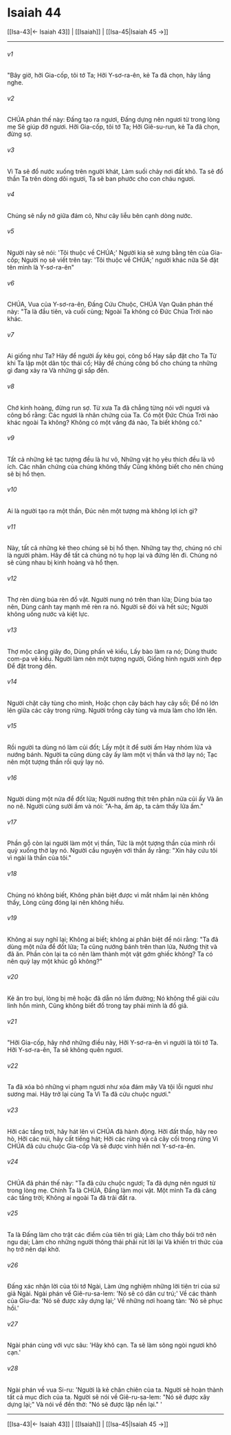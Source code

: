 # Isaiah 44

[[Isa-43|← Isaiah 43]] | [[Isaiah]] | [[Isa-45|Isaiah 45 →]]
***



###### v1 
"Bây giờ, hỡi Gia-cốp, tôi tớ Ta; Hỡi Y-sơ-ra-ên, kẻ Ta đã chọn, hãy lắng nghe. 

###### v2 
CHÚA phán thế này: Đấng tạo ra ngươi, Đấng dựng nên ngươi từ trong lòng mẹ Sẽ giúp đỡ ngươi. Hỡi Gia-cốp, tôi tớ Ta; Hỡi Giê-su-run, kẻ Ta đã chọn, đừng sợ. 

###### v3 
Vì Ta sẽ đổ nước xuống trên người khát, Làm suối chảy nơi đất khô. Ta sẽ đổ thần Ta trên dòng dõi ngươi, Ta sẽ ban phước cho con cháu ngươi. 

###### v4 
Chúng sẽ nẩy nở giữa đám cỏ, Như cây liễu bên cạnh dòng nước. 

###### v5 
Người này sẽ nói: 'Tôi thuộc về CHÚA;' Người kia sẽ xưng bằng tên của Gia-cốp; Người nọ sẽ viết trên tay: 'Tôi thuộc về CHÚA;' người khác nữa Sẽ đặt tên mình là Y-sơ-ra-ên" 

###### v6 
CHÚA, Vua của Y-sơ-ra-ên, Đấng Cứu Chuộc, CHÚA Vạn Quân phán thế này: "Ta là đầu tiên, và cuối cùng; Ngoài Ta không có Đức Chúa Trời nào khác. 

###### v7 
Ai giống như Ta? Hãy để người ấy kêu gọi, công bố Hay sắp đặt cho Ta Từ khi Ta lập một dân tộc thái cổ; Hãy để chúng công bố cho chúng ta những gì đang xảy ra Và những gì sắp đến. 

###### v8 
Chớ kinh hoàng, đừng run sợ. Từ xưa Ta đã chẳng từng nói với ngươi và công bố rằng: Các ngươi là nhân chứng của Ta. Có một Đức Chúa Trời nào khác ngoài Ta không? Không có một vầng đá nào, Ta biết không có." 

###### v9 
Tất cả những kẻ tạc tượng đều là hư vô, Những vật họ yêu thích đều là vô ích. Các nhân chứng của chúng không thấy Cũng không biết cho nên chúng sẽ bị hổ thẹn. 

###### v10 
Ai là người tạo ra một thần, Đúc nên một tượng mà không lợi ích gì? 

###### v11 
Này, tất cả những kẻ theo chúng sẽ bị hổ thẹn. Những tay thợ, chúng nó chỉ là người phàm. Hãy để tất cả chúng nó tụ họp lại và đứng lên đi. Chúng nó sẽ cùng nhau bị kinh hoàng và hổ thẹn. 

###### v12 
Thợ rèn dùng búa rèn đồ vật. Người nung nó trên than lửa; Dùng búa tạo nên, Dùng cánh tay mạnh mẽ rèn ra nó. Người sẽ đói và hết sức; Người không uống nước và kiệt lực. 

###### v13 
Thợ mộc căng giây đo, Dùng phấn vẽ kiểu, Lấy bào làm ra nó; Dùng thước com-pa vẽ kiểu. Người làm nên một tượng người, Giống hình người xinh đẹp Để đặt trong đền. 

###### v14 
Người chặt cây tùng cho mình, Hoặc chọn cây bách hay cây sồi; Để nó lớn lên giữa các cây trong rừng. Người trồng cây tùng và mưa làm cho lớn lên. 

###### v15 
Rồi người ta dùng nó làm củi đốt; Lấy một ít để sưởi ấm Hay nhóm lửa và nướng bánh. Người ta cũng dùng cây ấy làm một vị thần và thờ lạy nó; Tạc nên một tượng thần rồi quỳ lạy nó. 

###### v16 
Người dùng một nửa để đốt lửa; Người nướng thịt trên phân nửa củi ấy Và ăn no nê. Người cũng sưởi ấm và nói: "A-ha, ấm áp, ta cảm thấy lửa ấm." 

###### v17 
Phần gỗ còn lại người làm một vị thần, Tức là một tượng thần của mình rồi quỳ xuống thờ lạy nó. Người cầu nguyện với thần ấy rằng: "Xin hãy cứu tôi vì ngài là thần của tôi." 

###### v18 
Chúng nó không biết, Không phân biệt được vì mắt nhắm lại nên không thấy, Lòng cũng đóng lại nên không hiểu. 

###### v19 
Không ai suy nghĩ lại; Không ai biết; không ai phân biệt để nói rằng: "Ta đã dùng một nửa để đốt lửa; Ta cũng nướng bánh trên than lửa, Nướng thịt và đã ăn. Phần còn lại ta có nên làm thành một vật gớm ghiếc không? Ta có nên quỳ lạy một khúc gỗ không?" 

###### v20 
Kẻ ăn tro bụi, lòng bị mê hoặc đã dẫn nó lầm đường; Nó không thể giải cứu linh hồn mình, Cũng không biết đồ trong tay phải mình là đồ giả. 

###### v21 
"Hỡi Gia-cốp, hãy nhớ những điều này, Hỡi Y-sơ-ra-ên vì người là tôi tớ Ta. Hỡi Y-sơ-ra-ên, Ta sẽ không quên ngươi. 

###### v22 
Ta đã xóa bỏ những vi phạm ngươi như xóa đám mây Và tội lỗi ngươi như sương mai. Hãy trở lại cùng Ta Vì Ta đã cứu chuộc ngươi." 

###### v23 
Hỡi các tầng trời, hãy hát lên vì CHÚA đã hành động. Hỡi đất thấp, hãy reo hò, Hỡi các núi, hãy cất tiếng hát; Hỡi các rừng và cả cây cối trong rừng Vì CHÚA đã cứu chuộc Gia-cốp Và sẽ được vinh hiển nơi Y-sơ-ra-ên. 

###### v24 
CHÚA đã phán thế này: "Ta đã cứu chuộc ngươi; Ta đã dựng nên ngươi từ trong lòng mẹ. Chính Ta là CHÚA, Đấng làm mọi vật. Một mình Ta đã căng các tầng trời; Không ai ngoài Ta đã trải đất ra. 

###### v25 
Ta là Đấng làm cho trật các điềm của tiên tri giả; Làm cho thầy bói trở nên ngu dại; Làm cho những người thông thái phải rút lời lại Và khiến tri thức của họ trở nên dại khờ. 

###### v26 
Đấng xác nhận lời của tôi tớ Ngài, Làm ứng nghiệm những lời tiên tri của sứ giả Ngài. Ngài phán về Giê-ru-sa-lem: 'Nó sẽ có dân cư trú;' Về các thành của Giu-đa: 'Nó sẽ được xây dựng lại;' Về những nơi hoang tàn: 'Nó sẽ phục hồi.' 

###### v27 
Ngài phán cùng với vực sâu: 'Hãy khô cạn. Ta sẽ làm sông ngòi ngươi khô cạn.' 

###### v28 
Ngài phán về vua Si-ru: 'Người là kẻ chăn chiên của ta. Người sẽ hoàn thành tất cả mục đích của ta. Người sẽ nói về Giê-ru-sa-lem: "Nó sẽ được xây dựng lại;" Và nói về đền thờ: "Nó sẽ được lập nền lại." '

***
[[Isa-43|← Isaiah 43]] | [[Isaiah]] | [[Isa-45|Isaiah 45 →]]
